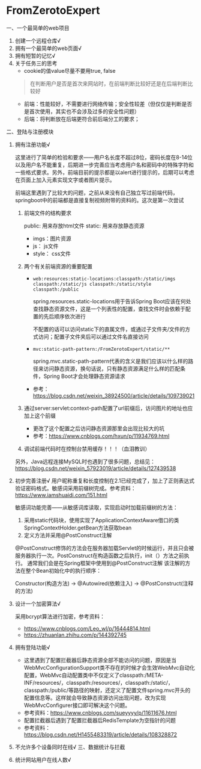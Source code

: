 # FromZerotoExpert
一、一个最简单的web项目
1. 创建一个远程仓库√
2. 拥有一个最简单的web页面√
3. 拥有短暂的记忆√
4. 关于任务三的思考
    * cookie的值value尽量不要用true, false 
   > 在判断用户是否是首次来网站时，在前端判断比较好还是在后端判断比较好
    * 前端：性能较好，不需要进行网络传输；安全性较差（但仅仅是判断是否是首次使用，其实也不会涉及过多的安全性问题）
    * 后端：将判断放在后端更符合前后端分工的要求；

二、登陆与注册模块
1. 拥有注册功能√

   这里进行了简单的检验和要求——用户名长度不超过8位，密码长度在8-14位以及用户名不能重复，后期进一步完善应当考虑用户名和密码中的特殊字符和一些格式要求。另外，前端目前的提示都是以alert进行提示的，后期可以考虑在页面上加入元素实现文字或者图片提示。

   前端这里遇到了比较大的问题，之前从来没有自己独立写过前端代码，springboot中的前端都是直接复制视频附带的资料的。这次是第一次尝试
   
   1. 前端文件的结构要求

      public: 用来存放html文件
      static: 用来存放静态资源
         
         - imgs：图片资源
         - js： js文件
         - style： css文件
   2. 两个有关前端资源的重要配置
      
      * `web:resources:static-locations:classpath:/static/imgs classpath:/static/js classpath:/static/style classpath:/public`
         
         spring.resources.static-locations用于告诉Spring Boot应该在何处查找静态资源文件，这是一个列表性的配置，查找文件时会依赖于配置的先后顺序依次进行
      
         不配置的话可以访问static下的直属文件，或通过子文件夹/文件的方式访问；配置子文件夹后可以通过文件名直接访问
      
      * `mvc:static-path-pattern:/FromZerotoExpert/static/**`
         
         spring.mvc.static-path-pattern代表的含义是我们应该以什么样的路径来访问静态资源，换句话说，只有静态资源满足什么样的匹配条件，Spring Boot才会处理静态资源请求
      * 参考：https://blog.csdn.net/weixin_38924500/article/details/109739021
   3. 通过server:servlet:context-path配置了url前缀后，访问图片的地址也应加上这个前缀
      * 更改了这个配置之后访问静态资源那里会出现比较大的坑
      * 参考：https://www.cnblogs.com/hxun/p/11934769.html
   4. 调试前端代码时在控制台禁用缓存！！！（血泪教训）
   
   另外，Java远程连接MySQL时也遇到了很多问题，总结见：https://blog.csdn.net/weixin_57923019/article/details/127439538
2. 初步完善注册√
   用户昵称重复和长度控制在2.1已经完成了，加上了正则表达式验证密码格式。敏感词采用前缀树完成。参考资料：https://www.iamshuaidi.com/151.html
   
   敏感词功能完善——从敏感词库读取，实现启动时加载前缀树的方法：
   1. 采用static代码块，使用实现了ApplicationContextAware借口的类SpringContextHolder.getBean方法获取bean
   2. 定义方法并采用@PostConstruct注解

   @PostConstruct修饰的方法会在服务器加载Servlet的时候运行，并且只会被服务器执行一次。PostConstruct在构造函数之后执行，init（）方法之前执行。 通常我们会是在Spring框架中使用到@PostConstruct注解 该注解的方法在整个Bean初始化中的执行顺序：

   Constructor(构造方法) -> @Autowired(依赖注入) -> @PostConstruct(注释的方法)

3. 设计一个加密算法√

   采用bcrypt算法进行加密，参考资料：
   * https://www.cnblogs.com/Leo_wl/p/16444814.html
   * https://zhuanlan.zhihu.com/p/144392745
4. 拥有登陆功能√
   
   * 这里遇到了配置拦截器后静态资源全部不能访问的问题，原因是当WebMvcConfigurationSupport类不存在的时候才会生效WebMvc自动化配置，WebMvc自动配置类中不仅定义了classpath:/META-INF/resources/，classpath:/resources/，classpath:/static/，classpath:/public/等路径的映射，还定义了配置文件spring.mvc开头的配置信息等。这样就会导致静态资源访问出现问题，改为实现WebMvcConfigurer接口即可解决这个问题。
   * 参考资料：https://www.cnblogs.com/sueyyyy/p/11611676.html
   * 配置拦截器后遇到了配置拦截器后RedisTemplate为空指针的问题
   * 参考资料：https://blog.csdn.net/H1455483319/article/details/108328872
5. 不允许多个设备同时在线√
三、数据统计与拦截
1. 统计网站用户在线人数√